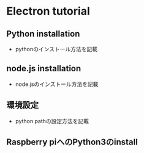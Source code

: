 # Electron tutorial

## Python installation
- pythonのインストール方法を記載

## node.js installation
- node.jsのインストール方法を記載

## 環境設定
- python pathの設定方法を記載

## Raspberry piへのPython3のinstall